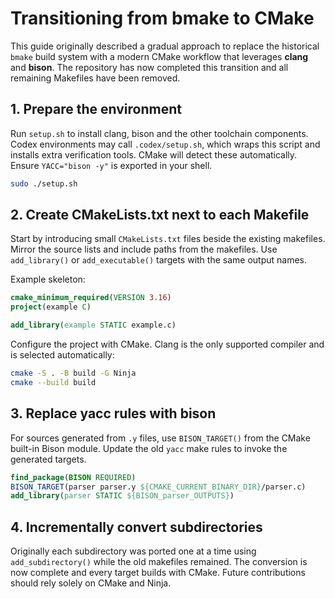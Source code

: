# Transitioning from bmake to CMake

This guide originally described a gradual approach to replace the historical `bmake` build system with a modern CMake workflow that leverages **clang** and **bison**.  The repository has now completed this transition and all remaining Makefiles have been removed.

## 1. Prepare the environment

Run `setup.sh` to install clang, bison and the other toolchain components.  Codex environments may call `.codex/setup.sh`, which wraps this script and installs extra verification tools.  CMake will detect these automatically.  Ensure `YACC="bison -y"` is exported in your shell.

```sh
sudo ./setup.sh
```

## 2. Create CMakeLists.txt next to each Makefile

Start by introducing small `CMakeLists.txt` files beside the existing makefiles.  Mirror the source lists and include paths from the makefiles.  Use `add_library()` or `add_executable()` targets with the same output names.

Example skeleton:

```cmake
cmake_minimum_required(VERSION 3.16)
project(example C)

add_library(example STATIC example.c)
```

Configure the project with CMake. Clang is the only supported compiler
and is selected automatically:

```sh
cmake -S . -B build -G Ninja
cmake --build build
```

## 3. Replace yacc rules with bison

For sources generated from `.y` files, use `BISON_TARGET()` from the CMake built-in Bison module.  Update the old `yacc` make rules to invoke the generated targets.

```cmake
find_package(BISON REQUIRED)
BISON_TARGET(parser parser.y ${CMAKE_CURRENT_BINARY_DIR}/parser.c)
add_library(parser STATIC ${BISON_parser_OUTPUTS})
```

## 4. Incrementally convert subdirectories

Originally each subdirectory was ported one at a time using
`add_subdirectory()` while the old makefiles remained.  The conversion is
now complete and every target builds with CMake.  Future contributions
should rely solely on CMake and Ninja.

